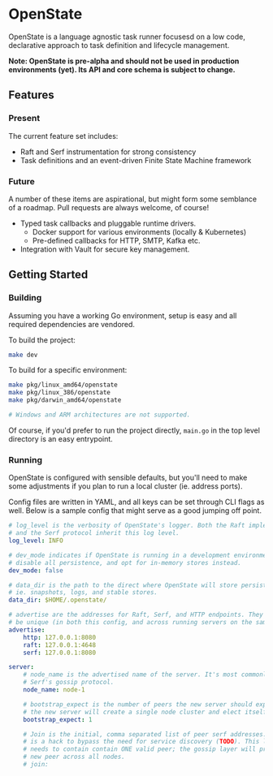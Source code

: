 # OpenState

OpenState is a language agnostic task runner focusesd on a low code, declarative approach to
task definition and lifecycle management.

**Note: OpenState is pre-alpha and should not be used in production environments
(yet). Its API and core schema is subject to change.**

## Features

### Present

The current feature set includes:

- Raft and Serf instrumentation for strong consistency
- Task definitions and an event-driven Finite State Machine framework

### Future

A number of these items are aspirational, but might form some semblance of a
roadmap. Pull requests are always welcome, of course!

- Typed task callbacks and pluggable runtime drivers.
  - Docker support for various environments (locally & Kubernetes)
  - Pre-defined callbacks for HTTP, SMTP, Kafka etc.
- Integration with Vault for secure key management.

## Getting Started

### Building

Assuming you have a working Go environment, setup is easy and all required
dependencies are vendored.

To build the project:

```bash
make dev
```

To build for a specific environment:

```bash
make pkg/linux_amd64/openstate
make pkg/linux_386/openstate
make pkg/darwin_amd64/openstate

# Windows and ARM architectures are not supported.
```

Of course, if you'd prefer to run the project directly, `main.go` in the top level
directory is an easy entrypoint.

### Running

OpenState is configured with sensible defaults, but you'll need to make some
adjustments if you plan to run a local cluster (ie. address ports).

Config files are written in YAML, and all keys can be set through CLI flags as
well. Below is a sample config that might serve as a good jumping off point.

```yaml
# log_level is the verbosity of OpenState's logger. Both the Raft implementation
# and the Serf protocol inherit this log level.
log_level: INFO

# dev_mode indicates if OpenState is running in a development environment. It will
# disable all persistence, and opt for in-memory stores instead.
dev_mode: false

# data_dir is the path to the direct where OpenState will store persisted objects
# ie. snapshots, logs, and stable stores.
data_dir: $HOME/.openstate/

# advertise are the addresses for Raft, Serf, and HTTP endpoints. They must
# be unique (in both this config, and across running servers on the same host)
advertise:
    http: 127.0.0.1:8080
    raft: 127.0.0.1:4648
    serf: 127.0.0.1:8080

server:
    # node_name is the advertised name of the server. It's most commonly used in
    # Serf's gossip protocol.
    node_name: node-1

    # bootstrap_expect is the number of peers the new server should expect. If 1,
    # the new server will create a single node cluster and elect itself leader.
    bootstrap_expect: 1

    # Join is the initial, comma separated list of peer serf addresses. This option
    # is a hack to bypass the need for service discovery (TODO). This list only
    # needs to contain contain ONE valid peer; the gossip layer will propogate the
    # new peer across all nodes.
    # join:
```
